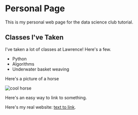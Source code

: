 # Personal Page

This is my personal web page for the data science club tutorial.

## Classes I've Taken

I've taken a lot of classes at Lawrence! Here's a few. 

- Python 
- Algorithms
- Underwater basket weaving

Here's a picture of a horse

![cool horse](https://www.horseandman.com/wp-content/uploads/hot-horse.jpg)

Here's an easy way to link to something.

Here's my real website: [text to link](https://alackles.github.io/).
